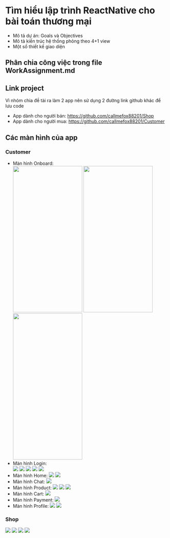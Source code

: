 # Tìm hiểu lập trình ReactNative cho bài toán thương mại

- Mô tả dự án: Goals và Objectives
- Mô tả kiến trúc hệ thống phỏng theo 4+1 view
- Một số thiết kế giao diện

## Phân chia công việc trong file WorkAssignment.md

## Link project

Vì nhóm chia đề tài ra làm 2 app nên sử dụng 2 đường link github khác để lưu code

- App dành cho người bán: https://github.com/callmefox88201/Shop
- App dành cho người mua: https://github.com/callmefox88201/Customer

## Các màn hình của app

### Customer

- Màn hình Onboard:\
  <img src="https://docs.google.com/uc?export=open&id=1LgEuohL4lBpoRrNDatTCpKAxfLKsqlTy" width="216" height="456" />
  <img src="https://docs.google.com/uc?export=open&id=1LrHzbNkixycLtQl8BOIZJjZ4oxdxiduP" width="216" height="456" />
  <img src="https://docs.google.com/uc?export=open&id=1ZtXrg0f8jO4XW85flZzR5CO7h35BhKpn" width="216" height="456" />
- Màn hình Login:\
  ![](https://docs.google.com/uc?export=open&id=1kmlo1TDS9N0_JwCSmdHUY0ocGLAfDaRR)
  ![](https://docs.google.com/uc?export=open&id=1W43ic7na1qF6EJOg0ywkaz4wD7vASbO8)
  ![](https://docs.google.com/uc?export=open&id=1SoyIt7splMDtEFCleI976Wio7mp912VB)
  ![](https://docs.google.com/uc?export=open&id=18Td5GfmWbCE2w68NHVrcYKpDcLVxcuBQ)
  ![](https://docs.google.com/uc?export=open&id=1p2bekWUBzxgFbBYMkVxWLU7rAAr5jGLy)
- Màn hình Home:
  ![](https://docs.google.com/uc?export=open&id=1P6r3fzTWeJAA1zL_FouZ77OLkqkZLT-I)
  ![](https://docs.google.com/uc?export=open&id=1maGBZ3YaGCGoJv_FV1zw-BreF2a05XWm)
- Màn hình Chat:
  ![](https://docs.google.com/uc?export=open&id=1ay9_c8lhZueM_JcNtWe2V7ZVb4JSOV9p)
- Màn hình Product:
  ![](https://docs.google.com/uc?export=open&id=1QXGdOOiDRLOxbHT7BT64pZ5m3BPM-hJO)
  ![](https://docs.google.com/uc?export=open&id=17b_U_WjW2kjk4_pcSdU5mtfbWi7xuziq)
  ![](https://docs.google.com/uc?export=open&id=18BmxbHoQPj2CRrfC3I9N9rQNx9RUjt4z)
- Màn hình Cart:
  ![](https://docs.google.com/uc?export=open&id=1fL2ts_pgEKesiEw30KhfYaIV4rCiTZth)
- Màn hình Payment:
  ![](https://docs.google.com/uc?export=open&id=1aIbrOiQ4CDFIRf1pRiGCqTaYsOLNbCZM)
- Màn hình Profile:
  ![](https://docs.google.com/uc?export=open&id=1lEYcI49A9iGKbhhAbJcSrLQShoAvTv6Q)
  ![](https://docs.google.com/uc?export=open&id=1NJiY9cJvdlixGltdL3XomPpenief3mpB)

### Shop

![](https://docs.google.com/uc?export=open&id=1HGWiBtzAoaJbHgoKLISi9-Tc5XreCPji)
![](https://docs.google.com/uc?export=open&id=1grV9_4mDjB_V29hHj79oieuBDLd7QZqZ)
![](https://docs.google.com/uc?export=open&id=1A39y4nJz2xoVtC00lvKlhvFt7rK_sApV)
![](https://docs.google.com/uc?export=open&id=1rwl_YV2T7i-bNO5R52mG2XQTrTf_-TQw)
